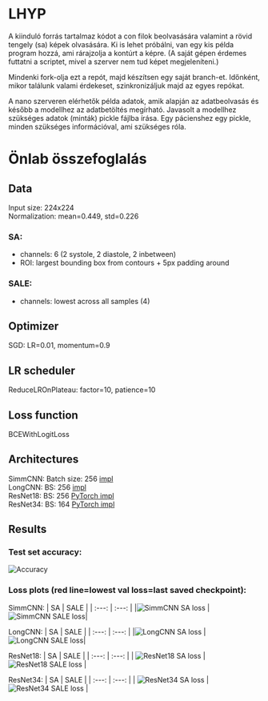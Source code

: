 # LHYP

A kiinduló forrás tartalmaz kódot a con filok beolvasására valamint a rövid tengely (sa) képek olvasására. Ki is lehet próbálni, van egy kis példa program hozzá, ami rárajzolja a kontúrt a képre. (A saját gépen érdemes futtatni a scriptet, mivel a szerver nem tud képet megjeleníteni.)

Mindenki fork-olja ezt a repót, majd készítsen egy saját branch-et. Időnként, mikor találunk valami érdekeset, szinkronizáljuk majd az egyes repókat.

A nano szerveren elérhetők példa adatok, amik alapján az adatbeolvasás és később a modellhez az adatbetöltés megírható. Javasolt a modellhez szükséges adatok (minták) pickle fájlba írása. Egy pácienshez egy pickle, minden szükséges információval, ami szükséges róla.

# Önlab összefoglalás

## Data

Input size: 224x224<br>
Normalization: mean=0.449, std=0.226

### SA:

- channels: 6 (2 systole, 2 diastole, 2 inbetween)
- ROI: largest bounding box from contours + 5px padding around

### SALE:

- channels: lowest across all samples (4)

## Optimizer

SGD: LR=0.01, momentum=0.9

## LR scheduler

ReduceLROnPlateau: factor=10, patience=10

## Loss function

BCEWithLogitLoss

## Architectures

SimmCNN: Batch size: 256 [impl]()<br>
LongCNN: BS: 256 [impl]()<br>
ResNet18: BS: 256 [PyTorch impl](https://github.com/pytorch/vision/blob/master/torchvision/models/resnet.py)<br>
ResNet34: BS: 164 [PyTorch impl](https://github.com/pytorch/vision/blob/master/torchvision/models/resnet.py)

## Results

### Test set accuracy:

![Accuracy](ml/statistics/test_results.png)

### Loss plots (red line=lowest val loss=last saved checkpoint):

SimmCNN:
| SA | SALE |
| :---: | :---: |
|![SimmCNN SA loss](ml/statistics/loss/SimmCNN_bs256_lr0.01_sa_loss.png) | ![SimmCNN SALE loss](ml/statistics/loss/SimmCNN_bs256_lr0.01_sa_loss.png)|

LongCNN:
| SA | SALE |
| :---: | :---: |
|![LongCNN SA loss](ml/statistics/loss/LongCNN_bs256_lr0.01_sa_loss.png) | ![LongCNN SALE loss](ml/statistics/loss/LongCNN_bs256_lr0.01_sa_loss.png)|

ResNet18:
| SA | SALE |
| :---: | :---: |
| ![ResNet18 SA loss](ml/statistics/loss/ResNet18_bs256_lr0.01_sa_loss.png) | ![ResNet18 SALE loss](ml/statistics/loss/ResNet18_bs256_lr0.01_sa_loss.png) |

ResNet34:
| SA | SALE |
| :---: | :---: |
| ![ResNet34 SA loss](ml/statistics/loss/ResNet34_bs164_lr0.01_sa_loss.png) | ![ResNet34 SALE loss](ml/statistics/loss/ResNet34_bs164_lr0.01_sa_loss.png) |
